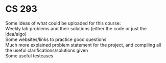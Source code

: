 # CS 293

Some ideas of what could be uploaded for this course: \
Weekly lab problems and their solutions (either the code or just the idea/algo) \
Some websites/links to practice good questions \
Much more explained problem statement for the project, and compiling all the useful
clarifications/solutions given \
Some useful testcases
